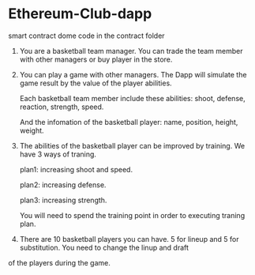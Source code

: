 # Ethereum-Club-dapp

smart contract dome code in the contract folder

1. You are a basketball team manager. You can trade the team member with other managers or buy player in the store.



2. You can play a game with other managers. The Dapp will simulate the game result by the value of the player abilities.

    Each basketball team member include these abilities: shoot, defense, reaction, strength, speed.
    
    And the infomation of the basketball player: name, position, height, weight.
    
    
    
3. The abilities of the basketball player can be improved by training. We have 3 ways of traning.

    plan1: increasing shoot and speed.
    
    plan2: increasing defense.
    
    plan3: increasing strength.
    
    You will need to spend the training point in order to executing traning plan.
    
    
    
4. There are 10 basketball players you can have. 5 for lineup and 5 for substitution. You need to change the linup and draft

of the players during the game.
